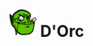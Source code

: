 # <img src="https://raw.githubusercontent.com/Phoenox/dorc/main/resources/logo.png" height="50"> D'Orc
